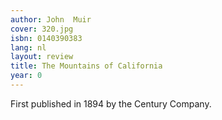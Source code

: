 ```yaml
---
author: John  Muir
cover: 320.jpg
isbn: 0140390383
lang: nl
layout: review
title: The Mountains of California
year: 0
---
```

First published in 1894 by the Century Company.

